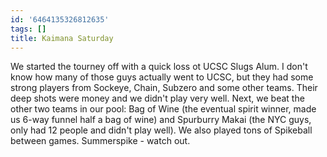 ```yaml
---
id: '6464135326812635'
tags: []
title: Kaimana Saturday
---
```


We started the tourney off with a quick loss ot UCSC Slugs Alum. I don't know how many of those guys actually went to UCSC, but they had some strong players from Sockeye, Chain, Subzero and some other teams. Their deep shots were money and we didn't play very well. Next, we beat the other two teams in our pool: Bag of Wine (the eventual spirit winner, made us 6-way funnel half a bag of wine) and Spurburry Makai (the NYC guys, only had 12 people and didn't play well). We also played tons of Spikeball between games. Summerspike - watch out.
